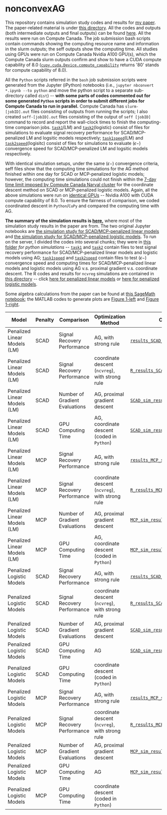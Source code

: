 # nonconvexAG

This repository contains simulation study codes and results for [my paper](https://arxiv.org/abs/2009.10629). The paper-related material is under [this directory](./paper). All the codes and outputs (both intermediate outputs and final outputs) can be found [here](./paper/simulation_study). All the results were run on Compute Canada. The job submission bash scripts contain commands showing the computing resource name and information in the slurm outputs; the seff outputs show the computing time. All studies using GPUs were run on Compute Canada Nvidia A100 GPU(s), which the Compute Canada slurm outputs confirm and show to have a CUDA compute capability of 8.0 ([`cupy.cuda.Device.compute_capability`](https://docs.cupy.dev/en/stable/reference/generated/cupy.cuda.Device.html) returns '80' stands for compute capability of 8.0).

All the `Python` scripts referred in the `bash` job submission scripts were generated from the Jupyter (iPython) notebooks (i.e., `jupyter nbconvert *.ipynb --to python` and move the python script to a separate sub-directory called `dist`) -- **with some parts of codes commented out for some generated `Python` scripts in order to submit different jobs for Compute Canada to run in parallel.** Compute Canada has `slurm-[jobID].out` files consisting of outputs from running the scripts; I also created `seff-[jobID].out` files consisting of the output of `seff [jobID]` command to record and report the wall-clock times to finish the computing-time comparison jobs. [`task1`](./paper/simulation_study/tasks/task1/)(LM) and [`task2`](./paper/simulation_study/tasks/task2/)(logistic) consist of files for simulations to evaluate signal recovery performance for SCAD/MCP-penalized LM and logsitic models respectively; [`task1speed`](./paper/simulation_study/tasks/task1speed/)(LM) and [`task2speed`](./paper/simulation_study/tasks/task2speed/)(logisitc) consist of files for simulations to evaluate $(\epsilon-)$ convergence speed for SCAD/MCP-penalized LM and logsitic models respectively.

With identical simulation setups, under the same $(\epsilon-)$ convergence criteria, seff files show that the computing time simulations for the AG method finished within one day for SCAD or MCP-penalized logistic models; however, the computing time simulations could not finish within the [7-day time limit imposed by Compute Canada Narval cluster](https://docs.alliancecan.ca/wiki/Job_scheduling_policies#Time_limits) for the coordinate descent method on SCAD or MCP-penalized logistic models. Again, all the above simulations were run on [identical GPUs](https://docs.alliancecan.ca/wiki/Using_GPUs_with_Slurm/en#Available_hardware) -- Nvidia A100 with CUDA compute capability of 8.0. To ensure the fairness of comparison, we coded coordinated descent in `Python`/`CuPy` and compared the computing time with AG.

**The summary of the simulation results is [here](./paper/simulation_study/summary.ipynb),** where most of the simulation study results in the paper are from. The two original Jupyter notebooks are [the simulation study for SCAD/MCP-penalized linear models](./paper/simulation_study/LM_SCAD_MCP_cp%20(cupy).ipynb) and [the simulation study for SCAD/MCP-penalized logistic models](./paper/simulation_study/logistic_SCAD_MCP_cp%20(cupy).ipynb). To run on the server, I divided the codes into several chunks; they were in [this folder](./paper/simulation_study/tasks) *for python simulations* -- [`task1`](./paper/simulation_study/tasks/task1) and [`task2`](./paper/simulation_study/tasks/task2) contain files to test signal recovery performance for SCAD/MCP-penalized linear models and logistic models using AG; [`task1speed`](./paper/simulation_study/tasks/task1speed) and [`task2speed`](./paper/simulation_study/tasks/task2speed) contain files to test $(\epsilon-)$ convergence speed and computing times for SCAD/MCP-penalized linear models and logistic models using AG v.s. proximal gradient v.s. coordinate descent. The R codes and results for `ncvreg` simulations are contained in [this directory](./paper/simulation_study/SCAD_MCP) -- click [here for penalized linear models](./paper/simulation_study/SCAD_MCP/LM) or [here for penalized logistic models](./paper/simulation_study/SCAD_MCP/logistic).

Some algebra calculations from the paper can be found at [this SageMath notebook](./paper/SageMath_algebra.ipynb); the MATLAB codes to generate plots are [Figure 1-left](./paper/optimize_b_k.m) and [Figure 1-right](./paper/tighter_lower_bound_plot.m).

| Model                        | Penalty | Comparison                     | Optimization Method                             | Output Data                                                                                                                               | Jupyter Notebook/R code                                                                                                   | Bash Script                                                                                                                                    | slurm file                                                                                                               | seff output                                                                                                            |
|------------------------------|---------|--------------------------------|-------------------------------------------------|-------------------------------------------------------------------------------------------------------------------------------------------|---------------------------------------------------------------------------------------------------------------------------|------------------------------------------------------------------------------------------------------------------------------------------------|--------------------------------------------------------------------------------------------------------------------------|------------------------------------------------------------------------------------------------------------------------|
| Penalized Linear Models (LM) | SCAD    | Signal Recovery Performance    | AG, with strong rule                            | [`results_SCAD_signal_recovery.npy`](./paper/simulation_study/tasks/task1/results_SCAD_signal_recovery.npy)                                | [`task1.ipynb`](./paper/simulation_study/tasks/task1/task1.ipynb)                                                          | [`task1.sh`](./paper/simulation_study/tasks/task1/task1.sh)                                                                                     | [`slurm-10249685.out`](./paper/simulation_study/tasks/task1/slurm-10249685.out)                                           |                                                                                                                        |
| Penalized Linear Models (LM) | SCAD    | Signal Recovery Performance    | coordinate descent (`ncvreg`), with strong rule | [`R_results_SCAD_signal_recovery.npy`](./paper/simulation_study/SCAD_MCP/LM/R_results_SCAD_signal_recovery.npy)                            | [`ncvreg_LM_sim.R`](./paper/simulation_study/SCAD_MCP/LM/ncvreg_LM_sim.R)                                                  | [`LM.sh`](./paper/simulation_study/SCAD_MCP/LM/LM.sh)                                                                                           | [`slurm-10256385.out`](./paper/simulation_study/SCAD_MCP/LM/slurm-10256385.out)                                           |                                                                                                                        |
| Penalized Linear Models (LM) | SCAD    | Number of Gradient Evaluations | AG, proximal gradient descent                   | [`SCAD_sim_results.npy`](./paper/simulation_study/tasks/task1speed/SCAD_sim_results.npy)                                                   | [`task1speed.ipynb`](./paper/simulation_study/tasks/task1speed/task1speed.ipynb)                                           | [`task1speed.sh`](./paper/simulation_study/tasks/task1speed/task1speed.sh)                                                                      | [`slurm-10249600.out`](./paper/simulation_study/tasks/task1speed/slurm-10249600.out)                                      | [`seff-10249600.out`](./paper/simulation_study/tasks/task1speed/seff-10249600.out)                                      |
| Penalized Linear Models (LM) | SCAD    | GPU Computing Time             | AG, coordinate descent (coded in `Python`)      | [`SCAD_sim_results.npy`](./paper/simulation_study/tasks/task1speed/SCAD_sim_results.npy)                                                   | [`task1speed.ipynb`](./paper/simulation_study/tasks/task1speed/task1speed.ipynb)                                           | [`task1speed.sh`](./paper/simulation_study/tasks/task1speed/task1speed.sh)                                                                      | [`slurm-10249600.out`](./paper/simulation_study/tasks/task1speed/slurm-10249600.out)                                      | [`seff-10249600.out`](./paper/simulation_study/tasks/task1speed/seff-10249600.out)                                      |
| Penalized Linear Models (LM) | MCP     | Signal Recovery Performance    | AG, with strong rule                            | [`results_MCP_signal_recovery.npy`](./paper/simulation_study/tasks/task1/results_MCP_signal_recovery.npy)                                  | [`task1.ipynb`](./paper/simulation_study/tasks/task1/task1.ipynb)                                                          | [`task1.sh`](./paper/simulation_study/tasks/task1/task1.sh)                                                                                     | [`slurm-10249685.out`](./paper/simulation_study/tasks/task1/slurm-10249685.out)                                           |                                                                                                                        |
| Penalized Linear Models (LM) | MCP     | Signal Recovery Performance    | coordinate descent (`ncvreg`), with strong rule | [`R_results_MCP_signal_recovery.npy`](./paper/simulation_study/SCAD_MCP/LM/R_results_MCP_signal_recovery.npy)                              | [`ncvreg_LM_sim.R`](./paper/simulation_study/SCAD_MCP/LM/ncvreg_LM_sim.R)                                                  | [`LM.sh`](./paper/simulation_study/SCAD_MCP/LM/LM.sh)                                                                                           | [`slurm-10256385.out`](./paper/simulation_study/SCAD_MCP/LM/slurm-10256385.out)                                           |                                                                                                                        |
| Penalized Linear Models (LM) | MCP     | Number of Gradient Evaluations | AG, proximal gradient descent                   | [`MCP_sim_results.npy`](./paper/simulation_study/tasks/task1speed/MCP_sim_results.npy)                                                     | [`task1speed.ipynb`](./paper/simulation_study/tasks/task1speed/task1speed.ipynb)                                           | [`task1speed.sh`](./paper/simulation_study/tasks/task1speed/task1speed.sh)                                                                      | [`slurm-10249600.out`](./paper/simulation_study/tasks/task1speed/slurm-10249600.out)                                      | [`seff-10249600.out`](./paper/simulation_study/tasks/task1speed/seff-10249600.out)                                      |
| Penalized Linear Models (LM) | MCP     | GPU Computing Time             | AG, coordinate descent (coded in `Python`)      | [`MCP_sim_results.npy`](./paper/simulation_study/tasks/task1speed/MCP_sim_results.npy)                                                     | [`task1speed.ipynb`](./paper/simulation_study/tasks/task1speed/task1speed.ipynb)                                           | [`task1speed.sh`](./paper/simulation_study/tasks/task1speed/task1speed.sh)                                                                      | [`slurm-10249600.out`](./paper/simulation_study/tasks/task1speed/slurm-10249600.out)                                      | [`seff-10249600.out`](./paper/simulation_study/tasks/task1speed/seff-10249600.out)                                      |
| Penalized Logistic Models    | SCAD    | Signal Recovery Performance    | AG, with strong rule                            | [`results_SCAD_signal_recovery.npy`](./paper/simulation_study/tasks/task2/results_SCAD_signal_recovery.npy)                                | [`task2.ipynb`](./paper/simulation_study/tasks/task2/task2.ipynb)                                                          | [`task2.sh`](./paper/simulation_study/tasks/task2/task2.sh)                                                                                     | [`slurm-10249602.out`](./paper/simulation_study/tasks/task2/slurm-10249602.out)                                           |                                                                                                                        |
| Penalized Logistic Models    | SCAD    | Signal Recovery Performance    | coordinate descent (`ncvreg`), with strong rule | [`R_results_SCAD_signal_recovery.npy`](./paper/simulation_study/SCAD_MCP/logistic/R_results_SCAD_signal_recovery.npy)                      | [`ncvreg_logistic_sim.R`](./paper/simulation_study/SCAD_MCP/logistic/ncvreg_logistic_sim.R)                                | [`logistic.sh`](./paper/simulation_study/SCAD_MCP/logistic/logistic.sh)                                                                         | [`slurm-10256384.out`](./paper/simulation_study/SCAD_MCP/logistic/slurm-10256384.out)                                     |                                                                                                                        |
| Penalized Logistic Models    | SCAD    | Number of Gradient Evaluations | AG, proximal gradient descent                   | [`SCAD_sim_results.npy`](./paper/simulation_study/tasks/task2speed/sub_tasks/task2speed_SCAD/SCAD_sim_results.npy)                         | [`task2speed_SCAD.ipynb`](./paper/simulation_study/tasks/task2speed/sub_tasks/task2speed_SCAD.ipynb)                       | [`task2speed_SCAD.sh`](./paper/simulation_study/tasks/task2speed/sub_tasks/task2speed_SCAD/task2speed_SCAD.sh)                                  | [`slurm-10249595.out`](./paper/simulation_study/tasks/task2speed/sub_tasks/task2speed_SCAD/slurm-10249595.out)            | [`seff-10249595.out`](./paper/simulation_study/tasks/task2speed/sub_tasks/task2speed_SCAD/seff-10249595.out)            |
| Penalized Logistic Models    | SCAD    | GPU Computing Time             | AG                                              | [`SCAD_sim_results_AG_time.npy`](./paper/simulation_study/tasks/task2speed/sub_tasks/task2speed_SCAD_AG_time/SCAD_sim_results_AG_time.npy) | [`task2speed_SCAD_AG_time.ipynb`](./paper/simulation_study/tasks/task2speed/sub_tasks/task2speed_SCAD_AG_time.ipynb)       | [`task2speed_SCAD_AG_time.sh`](./paper/simulation_study/tasks/task2speed/sub_tasks/task2speed_SCAD_AG_time/task2speed_SCAD_AG_time.sh)          | [`slurm-10249582.out`](./paper/simulation_study/tasks/task2speed/sub_tasks/task2speed_SCAD_AG_time/slurm-10249582.out)    | [`seff-10249582.out`](./paper/simulation_study/tasks/task2speed/sub_tasks/task2speed_SCAD_AG_time/seff-10249582.out)    |
| Penalized Logistic Models    | SCAD    | GPU Computing Time             | coordinate descent (coded in `Python`)          |                                                                                                                                           | [`task2speed_SCAD_coord_time.ipynb`](./paper/simulation_study/tasks/task2speed/sub_tasks/task2speed_SCAD_coord_time.ipynb) | [`task2speed_SCAD_coord_time.sh`](./paper/simulation_study/tasks/task2speed/sub_tasks/task2speed_SCAD_coord_time/task2speed_SCAD_coord_time.sh) | [`slurm-10249580.out`](./paper/simulation_study/tasks/task2speed/sub_tasks/task2speed_SCAD_coord_time/slurm-10249580.out) | [`seff-10249580.out`](./paper/simulation_study/tasks/task2speed/sub_tasks/task2speed_SCAD_coord_time/seff-10249580.out) |
| Penalized Logistic Models    | MCP     | Signal Recovery Performance    | AG, with strong rule                            | [`results_MCP_signal_recovery.npy`](./paper/simulation_study/tasks/task2/results_MCP_signal_recovery.npy)                                  | [`task2.ipynb`](./paper/simulation_study/tasks/task2/task2.ipynb)                                                          | [`task2.sh`](./paper/simulation_study/tasks/task2/task2.sh)                                                                                     | [`slurm-10249602.out`](./paper/simulation_study/tasks/task2/slurm-10249602.out)                                           |                                                                                                                        |
| Penalized Logistic Models    | MCP     | Signal Recovery Performance    | coordinate descent (`ncvreg`), with strong rule | [`R_results_MCP_signal_recovery.npy`](./paper/simulation_study/SCAD_MCP/logistic/R_results_MCP_signal_recovery.npy)                        | [`ncvreg_logistic_sim.R`](./paper/simulation_study/SCAD_MCP/logistic/ncvreg_logistic_sim.R)                                | [`logistic.sh`](./paper/simulation_study/SCAD_MCP/logistic/logistic.sh)                                                                         | [`slurm-10256384.out`](./paper/simulation_study/SCAD_MCP/logistic/slurm-10256384.out)                                     |                                                                                                                        |
| Penalized Logistic Models    | MCP     | Number of Gradient Evaluations | AG, proximal gradient descent                   | [`MCP_sim_results.npy`](./paper/simulation_study/tasks/task2speed/sub_tasks/task2speed_MCP/MCP_sim_results.npy)                            | [`task2speed_MCP.ipynb`](./paper/simulation_study/tasks/task2speed/sub_tasks/task2speed_MCP.ipynb)                         | [`task2speed_MCP.sh`](./paper/simulation_study/tasks/task2speed/sub_tasks/task2speed_MCP/task2speed_MCP.sh)                                     | [`slurm-10249597.out`](./paper/simulation_study/tasks/task2speed/sub_tasks/task2speed_MCP/slurm-10249597.out)             | [`seff-10249597.out`](./paper/simulation_study/tasks/task2speed/sub_tasks/task2speed_MCP/seff-10249597.out)             |
| Penalized Logistic Models    | MCP     | GPU Computing Time             | AG                                              | [`MCP_sim_results_AG_time.npy`](./paper/simulation_study/tasks/task2speed/sub_tasks/task2speed_MCP_AG_time/MCP_sim_results_AG_time.npy)    | [`task2speed_MCP_AG_time.ipynb`](./paper/simulation_study/tasks/task2speed/sub_tasks/task2speed_MCP_AG_time.ipynb)         | [`task2speed_MCP_AG_time.sh`](./paper/simulation_study/tasks/task2speed/sub_tasks/task2speed_MCP_AG_time/task2speed_MCP_AG_time.sh)             | [`slurm-10249584.out`](./paper/simulation_study/tasks/task2speed/sub_tasks/task2speed_MCP_AG_time/slurm-10249584.out)     | [`seff-10249584.out`](./paper/simulation_study/tasks/task2speed/sub_tasks/task2speed_MCP_AG_time/seff-10249584.out)     |
| Penalized Logistic Models    | MCP     | GPU Computing Time             | coordinate descent (coded in `Python`)          |                                                                                                                                           | [`task2speed_MCP_coord_time.ipynb`](./paper/simulation_study/tasks/task2speed/sub_tasks/task2speed_MCP_coord_time.ipynb)   | [`task2speed_MCP_coord_time.sh`](./paper/simulation_study/tasks/task2speed/sub_tasks/task2speed_MCP_coord_time/task2speed_MCP_coord_time.sh)    | [`slurm-10249581.out`](./paper/simulation_study/tasks/task2speed/sub_tasks/task2speed_MCP_coord_time/slurm-10249581.out)  | [`seff-10249581.out`](./paper/simulation_study/tasks/task2speed/sub_tasks/task2speed_MCP_coord_time/seff-10249581.out)  |


<!-- The manual for the PyPI package [`nonconvexAG`](https://pypi.org/project/nonconvexAG/) can be found [here](./nonconvexAG/README.md). -->
